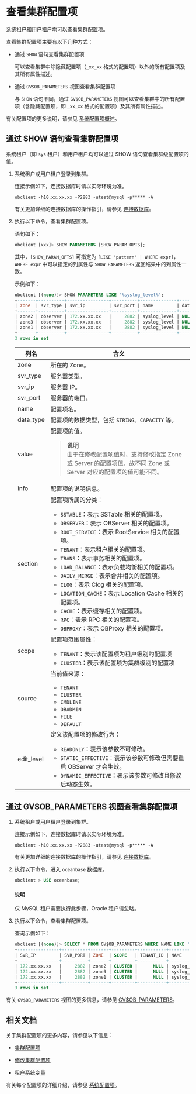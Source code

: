 # 查看集群配置项

系统租户和用户租户均可以查看集群配置项。

查看集群配置项主要有以下几种方式：

* 通过 `SHOW` 语句查看集群配置项

  可以查看集群中除隐藏配置项（`_xx_xx` 格式的配置项）以外的所有配置项及其所有属性描述。

* 通过 `GV$OB_PARAMETERS` 视图查看集群配置项

  与 `SHOW` 语句不同，通过 `GV$OB_PARAMETERS` 视图可以查看集群中的所有配置项（含隐藏配置项，即 `_xx_xx` 格式的配置项）及其所有属性描述。

有关配置项的更多说明，请参见 [系统配置项概述](../../../7.reference/5.system-reference/1.system-configuration-items/1.system-configuration-items-overview-2.md)。

## 通过 SHOW 语句查看集群配置项

系统租户（即 `sys` 租户）和用户租户均可以通过 SHOW 语句查看集群级配置项的值。

1. 系统租户或用户租户登录到集群。

   连接示例如下，连接数据库时请以实际环境为准。

   ```shell
   obclient -h10.xx.xx.xx -P2883 -utest@mysql -p***** -A
   ```

   有关更加详细的连接数据库的操作指引，请参见 [连接数据库](../../../3.develop/1.application-development-based-on-mysql-mode/1.database-connection-of-mysql/1.connection-mode-overview.md)。

2. 执行以下命令，查看集群配置项。

   语句如下：

   ```sql
   obclient [xxx]> SHOW PARAMETERS [SHOW_PARAM_OPTS];
   ```

   其中，`[SHOW_PARAM_OPTS]` 可指定为 `[LIKE 'pattern' | WHERE expr]`，`WHERE expr` 中可以指定的列属性与 `SHOW PARAMETERS` 返回结果中的列属性一致。

   示例如下：

   ```sql
   obclient [(none)]> SHOW PARAMETERS LIKE '%syslog_level%';
   +-------+----------+----------------+----------+--------------+-----------+-------+------------------------------------------------------------------------------------------------------------------------+----------+---------+---------+-------------------+
   | zone  | svr_type | svr_ip         | svr_port | name         | data_type | value | info                                                                                                                   | section  | scope   | source  | edit_level        |
   +-------+----------+----------------+----------+--------------+-----------+-------+------------------------------------------------------------------------------------------------------------------------+----------+---------+---------+-------------------+
   | zone2 | observer | 172.xx.xx.xx   |     2882 | syslog_level | NULL      | PERF  | specifies the current level of logging. There are DEBUG, TRACE, INFO, WARN, USER_ERR, ERROR, six different log levels. | OBSERVER | CLUSTER | DEFAULT | DYNAMIC_EFFECTIVE |
   | zone3 | observer | 172.xx.xx.xx   |     2882 | syslog_level | NULL      | PERF  | specifies the current level of logging. There are DEBUG, TRACE, INFO, WARN, USER_ERR, ERROR, six different log levels. | OBSERVER | CLUSTER | DEFAULT | DYNAMIC_EFFECTIVE |
   | zone1 | observer | 172.xx.xx.xx   |     2882 | syslog_level | NULL      | PERF  | specifies the current level of logging. There are DEBUG, TRACE, INFO, WARN, USER_ERR, ERROR, six different log levels. | OBSERVER | CLUSTER | DEFAULT | DYNAMIC_EFFECTIVE |
   +-------+----------+----------------+----------+--------------+-----------+-------+------------------------------------------------------------------------------------------------------------------------+----------+---------+---------+-------------------+
   3 rows in set
   ```

   |     列名    |  含义                             |
   |------------|-----------------------------------|
   | zone       | 所在的 Zone。                      |
   | svr_type   | 服务器类型。                        |
   | svr_ip     | 服务器 IP。                          |
   | svr_port   | 服务器的端口。                        |
   | name       | 配置项名。                         |
   | data_type  | 配置项的数据类型，包括 `STRING`、`CAPACITY` 等。              |
   | value      | 配置项的值。 <blockquote>**说明**  </br>由于在修改配置项值时，支持修改指定 Zone 或 Server 的配置项值，故不同 Zone 或 Server 对应的配置项的值可能不同。</blockquote>  |
   | info       | 配置项的说明信息。           |
   | section    | 配置项所属的分类： <ul><li>`SSTABLE`：表示 SSTable 相关的配置项。</li> <li>`OBSERVER`：表示 OBServer 相关的配置项。</li>  <li>`ROOT_SERVICE`：表示 RootService 相关的配置项。</li> <li>`TENANT`：表示租户相关的配置项。</li> <li>`TRANS`：表示事务相关的配置项。</li> <li>`LOAD_BALANCE`：表示负载均衡相关的配置项。</li>  <li>`DAILY_MERGE`：表示合并相关的配置项。</li> <li>`CLOG`：表示 Clog 相关的配置项。</li>   <li>`LOCATION_CACHE`：表示 Location Cache 相关的配置项。</li> <li>`CACHE`：表示缓存相关的配置项。</li>   <li>`RPC`：表示 RPC 相关的配置项。</li> <li>`OBPROXY`：表示 OBProxy 相关的配置项。</li></ul>    |
   | scope      | 配置项范围属性： <ul><li>`TENANT`：表示该配置项为租户级别的配置项</li> <li>`CLUSTER`：表示该配置项为集群级别的配置项</li></ul>         |
   | source     | 当前值来源： <ul><li>`TENANT`</li> <li>`CLUSTER` </li>  <li>`CMDLINE`</li> <li>`OBADMIN` </li>  <li>`FILE`</li> <li>`DEFAULT`</li></ul>           |
   | edit_level | 定义该配置项的修改行为： <ul><li>`READONLY`：表示该参数不可修改。</li> <li>`STATIC_EFFECTIVE`：表示该参数可修改但需要重启 OBServer 才会生效。</li>   <li>`DYNAMIC_EFFECTIVE`：表示该参数可修改且修改后动态生效。</li></ul>          |

## 通过 GV$OB_PARAMETERS 视图查看集群配置项

1. 系统租户或用户租户登录到集群。

   连接示例如下，连接数据库时请以实际环境为准。

   ```shell
   obclient -h10.xx.xx.xx -P2883 -utest@mysql -p***** -A
   ```

   有关更加详细的连接数据库的操作指引，请参见 [连接数据库](../../../3.develop/1.application-development-based-on-mysql-mode/1.database-connection-of-mysql/1.connection-mode-overview.md)。

2. 执行以下命令，进入 `oceanbase` 数据库。

   ```sql
   obclient > USE oceanbase;
   ```

   <main id="notice" type='explain'>
            <h4>说明</h4>
            <p>仅 MySQL 租户需要执行此步骤，Oracle 租户请忽略。</p>
   </main>

3. 执行以下命令，查看集群配置项。

   查询示例如下：

   ```sql
   obclient [(none)]> SELECT * FROM GV$OB_PARAMETERS WHERE NAME LIKE '%syslog_level%';
   +----------------+----------+-------+---------+-----------+--------------+-----------+-------+------------------------------------------------------------------------------------------------------------------------+----------+-------------------+
   | SVR_IP         | SVR_PORT | ZONE  | SCOPE   | TENANT_ID | NAME         | DATA_TYPE | VALUE | INFO                                                                                                                   | SECTION  | EDIT_LEVEL        |
   +----------------+----------+-------+---------+-----------+--------------+-----------+-------+------------------------------------------------------------------------------------------------------------------------+----------+-------------------+
   | 172.xx.xx.xx   |     2882 | zone2 | CLUSTER |      NULL | syslog_level | NULL      | PERF  | specifies the current level of logging. There are DEBUG, TRACE, INFO, WARN, USER_ERR, ERROR, six different log levels. | OBSERVER | DYNAMIC_EFFECTIVE |
   | 172.xx.xx.xx   |     2882 | zone3 | CLUSTER |      NULL | syslog_level | NULL      | PERF  | specifies the current level of logging. There are DEBUG, TRACE, INFO, WARN, USER_ERR, ERROR, six different log levels. | OBSERVER | DYNAMIC_EFFECTIVE |
   | 172.xx.xx.xx   |     2882 | zone1 | CLUSTER |      NULL | syslog_level | NULL      | PERF  | specifies the current level of logging. There are DEBUG, TRACE, INFO, WARN, USER_ERR, ERROR, six different log levels. | OBSERVER | DYNAMIC_EFFECTIVE |
   +----------------+----------+-------+---------+-----------+--------------+-----------+-------+------------------------------------------------------------------------------------------------------------------------+----------+-------------------+
   3 rows in set
   ```
  
  有关 `GV$OB_PARAMETERS` 视图的更多信息，请参见 [GV$OB_PARAMETERS](暂时无法加链接)。

## 相关文档

关于集群配置项的更多内容，请参见以下信息：

* [集群配置项](../2.cluster-configuration-items.md)

* [修改集群配置项](13.modify-cluster-parameters.md)

* [租户系统变量](暂时无法添加链接)

有关每个配置项的详细介绍，请参见 [系统配置项](../../../7.reference/5.system-reference/1.system-configuration-items/1.system-configuration-items-overview-2.md)。
